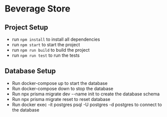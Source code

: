 # Beverage Store

## Project Setup

- run `npm install` to install all dependencies
- run `npm start` to start the project
- run `npm run build` to build the project
- run `npm run test` to run the tests

## Database Setup

- Run docker-compose up to start the database
- Run docker-compose down to stop the database
- Run npx prisma migrate dev --name init to create the database schema
- Run npx prisma migrate reset to reset database
- Run docker exec -it postgres psql -U postgres -d postgres to connect to the database
